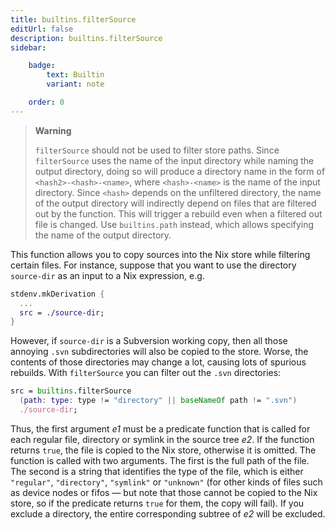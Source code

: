 ```yaml
---
title: builtins.filterSource
editUrl: false
description: builtins.filterSource
sidebar:

    badge:
        text: Builtin
        variant: note

    order: 0
---
```


> **Warning**
>
> `filterSource` should not be used to filter store paths. Since
> `filterSource` uses the name of the input directory while naming
> the output directory, doing so will produce a directory name in
> the form of `<hash2>-<hash>-<name>`, where `<hash>-<name>` is
> the name of the input directory. Since `<hash>` depends on the
> unfiltered directory, the name of the output directory will
> indirectly depend on files that are filtered out by the
> function. This will trigger a rebuild even when a filtered out
> file is changed. Use `builtins.path` instead, which allows
> specifying the name of the output directory.

This function allows you to copy sources into the Nix store while
filtering certain files. For instance, suppose that you want to use
the directory `source-dir` as an input to a Nix expression, e.g.

```nix
stdenv.mkDerivation {
  ...
  src = ./source-dir;
}
```

However, if `source-dir` is a Subversion working copy, then all
those annoying `.svn` subdirectories will also be copied to the
store. Worse, the contents of those directories may change a lot,
causing lots of spurious rebuilds. With `filterSource` you can
filter out the `.svn` directories:

```nix
src = builtins.filterSource
  (path: type: type != "directory" || baseNameOf path != ".svn")
  ./source-dir;
```

Thus, the first argument *e1* must be a predicate function that is
called for each regular file, directory or symlink in the source
tree *e2*. If the function returns `true`, the file is copied to the
Nix store, otherwise it is omitted. The function is called with two
arguments. The first is the full path of the file. The second is a
string that identifies the type of the file, which is either
`"regular"`, `"directory"`, `"symlink"` or `"unknown"` (for other
kinds of files such as device nodes or fifos — but note that those
cannot be copied to the Nix store, so if the predicate returns
`true` for them, the copy will fail). If you exclude a directory,
the entire corresponding subtree of *e2* will be excluded.



